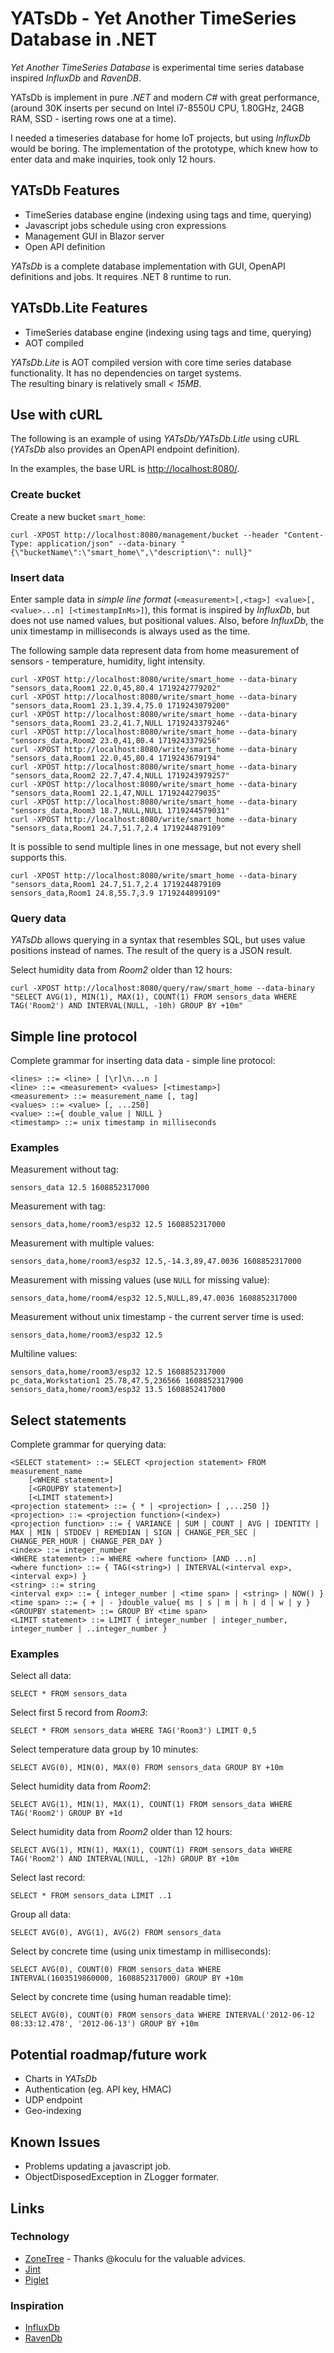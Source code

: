 # YATsDb - Yet Another TimeSeries Database in .NET

_Yet Another TimeSeries Database_ is experimental time series database inspired _InfluxDb_ and _RavenDB_.

YATsDb is implement in pure _.NET_ and modern _C#_ with great performance, (around 30K inserts per secund on Intel i7-8550U CPU, 1.80GHz, 24GB RAM, SSD - iserting rows one at a time).

I needed a timeseries database for home IoT projects, but using _InfluxDb_ would be boring.
The implementation of the prototype, which knew how to enter data and make inquiries, took only 12 hours.

## YATsDb Features
- TimeSeries database engine (indexing using tags and time, querying)
- Javascript jobs schedule using cron expressions
- Management GUI in Blazor server
- Open API definition

_YATsDb_ is a complete database implementation with GUI, OpenAPI definitions and jobs. It requires .NET 8 runtime to run.

## YATsDb.Lite Features
- TimeSeries database engine (indexing using tags and time, querying)
- AOT compiled

_YATsDb.Lite_ is AOT compiled version with core time series database functionality.
It has no dependencies on target systems.  
The resulting binary is relatively small _< 15MB_.

## Use with cURL
The following is an example of using _YATsDb/YATsDb.Litle_ using cURL (_YATsDb_ also provides an OpenAPI endpoint definition).

In the examples, the base URL is <http://localhost:8080/>.

### Create bucket
Create a new bucket `smart_home`:
```shell
curl -XPOST http://localhost:8080/management/bucket --header "Content-Type: application/json" --data-binary "{\"bucketName\":\"smart_home\",\"description\": null}"
```

### Insert data
Enter sample data in _simple line format_ (`<measurement>[,<tag>] <value>[,<value>...n] [<timestampInMs>]`),
this format is inspired by _InfluxDb_, but does not use named values, but positional values.
Also, before _InfluxDb_, the unix timestamp in milliseconds is always used as the time.

The following sample data represent data from home measurement of sensors - temperature, humidity, light intensity.

```shell
curl -XPOST http://localhost:8080/write/smart_home --data-binary "sensors_data,Room1 22.0,45,80.4 1719242779202"
curl -XPOST http://localhost:8080/write/smart_home --data-binary "sensors_data,Room1 23.1,39.4,75.0 1719243079200"
curl -XPOST http://localhost:8080/write/smart_home --data-binary "sensors_data,Room1 23.2,41.7,NULL 1719243379246"
curl -XPOST http://localhost:8080/write/smart_home --data-binary "sensors_data,Room2 23.0,41,80.4 1719243379256"
curl -XPOST http://localhost:8080/write/smart_home --data-binary "sensors_data,Room1 22.0,45,80.4 1719243679194"
curl -XPOST http://localhost:8080/write/smart_home --data-binary "sensors_data,Room2 22.7,47.4,NULL 1719243979257"
curl -XPOST http://localhost:8080/write/smart_home --data-binary "sensors_data,Room1 22.1,47,NULL 1719244279035"
curl -XPOST http://localhost:8080/write/smart_home --data-binary "sensors_data,Room3 18.7,NULL,NULL 1719244579031"
curl -XPOST http://localhost:8080/write/smart_home --data-binary "sensors_data,Room1 24.7,51.7,2.4 1719244879109"
```

It is possible to send multiple lines in one message, but not every shell supports this.

```shell
curl -XPOST http://localhost:8080/write/smart_home --data-binary "sensors_data,Room1 24.7,51.7,2.4 1719244879109
sensors_data,Room1 24.8,55.7,3.9 1719244899109"
```

### Query data
_YATsDb_ allows querying in a syntax that resembles SQL, but uses value positions instead of names. The result of the query is a JSON result.

Select humidity data from _Room2_ older than 12 hours:
```shell
curl -XPOST http://localhost:8080/query/raw/smart_home --data-binary "SELECT AVG(1), MIN(1), MAX(1), COUNT(1) FROM sensors_data WHERE TAG('Room2') AND INTERVAL(NULL, -10h) GROUP BY +10m"
```

## Simple line protocol
Complete grammar for inserting data data - simple line protocol:

```
<lines> ::= <line> [ [\r]\n...n ]
<line> ::= <measurement> <values> [<timestamp>]
<measurement> ::= measurement_name [, tag]
<values> ::= <value> [, ...250]
<value> ::={ double_value | NULL }
<timestamp> ::= unix timestamp in milliseconds
```

### Examples

Measurement without tag:
```
sensors_data 12.5 1608852317000
```

Measurement with tag:
```
sensors_data,home/room3/esp32 12.5 1608852317000
```

Measurement with multiple values:
```
sensors_data,home/room3/esp32 12.5,-14.3,89,47.0036 1608852317000
```

Measurement with missing values (use `NULL` for missing value):
```
sensors_data,home/room4/esp32 12.5,NULL,89,47.0036 1608852317000
```

Measurement without unix timestamp - the current server time is used:
```
sensors_data,home/room3/esp32 12.5
```

Multiline values:
```
sensors_data,home/room3/esp32 12.5 1608852317000
pc_data,Workstation1 25.78,47.5,236566 1608852317900
sensors_data,home/room3/esp32 13.5 1608852417000
```

## Select statements
Complete grammar for querying data:

```
<SELECT statement> ::= SELECT <projection statement> FROM measurement_name 
    [<WHERE statement>]
    [<GROUPBY statement>]
    [<LIMIT statement>]
<projection statement> ::= { * | <projection> [ ,...250 ]}
<projection> ::= <projection function>(<index>)
<projection function> ::= { VARIANCE | SUM | COUNT | AVG | IDENTITY | MAX | MIN | STDDEV | REMEDIAN | SIGN | CHANGE_PER_SEC | CHANGE_PER_HOUR | CHANGE_PER_DAY }
<index> ::= integer_number
<WHERE statement> ::= WHERE <where function> [AND ...n]
<where function> ::= { TAG(<string>) | INTERVAL(<interval exp>, <interval exp>) }
<string> ::= string
<interval exp> ::= { integer_number | <time span> | <string> | NOW() }
<time span> ::= { + | - }double_value{ ms | s | m | h | d | w | y }
<GROUPBY statement> ::= GROUP BY <time span>
<LIMIT statement> ::= LIMIT { integer_number | integer_number, integer_number | ..integer_number }
```

### Examples

Select all data:
```
SELECT * FROM sensors_data
```

Select first 5 record from _Room3_:
```
SELECT * FROM sensors_data WHERE TAG('Room3') LIMIT 0,5
```

Select temperature data group by 10 minutes:
```
SELECT AVG(0), MIN(0), MAX(0) FROM sensors_data GROUP BY +10m
```

Select humidity data from _Room2_:
```
SELECT AVG(1), MIN(1), MAX(1), COUNT(1) FROM sensors_data WHERE TAG('Room2') GROUP BY +1d
```

Select humidity data from _Room2_ older than 12 hours:
```
SELECT AVG(1), MIN(1), MAX(1), COUNT(1) FROM sensors_data WHERE TAG('Room2') AND INTERVAL(NULL, -12h) GROUP BY +10m
```

Select last record:
```
SELECT * FROM sensors_data LIMIT ..1
```

Group all data:
```
SELECT AVG(0), AVG(1), AVG(2) FROM sensors_data
```

Select by concrete time (using unix timestamp in milliseconds):
```
SELECT AVG(0), COUNT(0) FROM sensors_data WHERE INTERVAL(1603519860000, 1608852317000) GROUP BY +10m
```

Select by concrete time (using human readable time):
```
SELECT AVG(0), COUNT(0) FROM sensors_data WHERE INTERVAL('2012-06-12 08:33:12.478', '2012-06-13') GROUP BY +10m
```

## Potential roadmap/future work
- Charts in _YATsDb_
- Authentication (eg. API key, HMAC)
- UDP endpoint
- Geo-indexing

## Known Issues
 - Problems updating a javascript job.
 - ObjectDisposedException in ZLogger formater.

## Links

### Technology
* [ZoneTree](https://github.com/koculu/ZoneTree) - Thanks @koculu for the valuable advices.
* [Jint](https://github.com/sebastienros/jint)
* [Piglet](https://github.com/Dervall/Piglet) 

### Inspiration
* [InfluxDb](https://docs.influxdata.com/influxdb/v1/guides/write_data/)
* [RavenDb](https://ravendb.net/docs/article-page/6.0/csharp/document-extensions/timeseries/overview)
